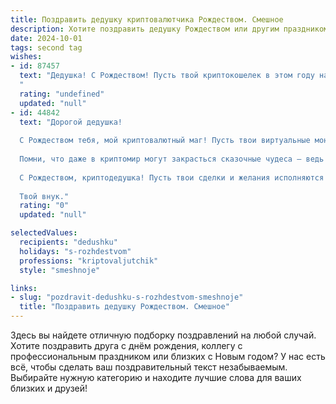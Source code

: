 ```yaml
---
title: Поздравить дедушку криптовалютчика Рождеством. Смешное
description: Хотите поздравить дедушку Рождеством или другим праздником? Наш ИИ создаст незабываемое поздравление, а вы обязательно выделитесь среди других.  
date: 2024-10-01
tags: second tag
wishes:
- id: 87457
  text: "Дедушка! С Рождеством! Пусть твой криптокошелек в этом году наполнится не только биткоинами, но и радостью, счастьем, и чтобы  дефляция добра в твоей жизни никогда не наступила!  Пусть фортуна улыбнется тебе не меньше, чем курс твоей любимой криптовалюты!  Здоровья тебе крепкого, как блокчейн, и веселья – целого майнинг-пула!
  "
  rating: "undefined"
  updated: "null"
- id: 44842
  text: "Дорогой дедушка!
  
  С Рождеством тебя, мой криптовалютный маг! Пусть твои виртуальные монеты растут, как новогодние ели, а блокчейн будет стабильным, как наш семейный уют! Желаю, чтобы у тебя в кошелечке всегда были только зеленые цифры, а курсы подскакивали так же высоко, как наши новогодние мечты!
  
  Помни, что даже в криптомир могут закрасться сказочные чудеса — ведь именно ты научил меня, что настоящая прибыль приходит не только от биткойнов, но и от радости общения с близкими! Пусть каждое утро будет приносить только прибыль и отличное настроение, а на Новый год я традиционно ожидаю твои дедушкинские \"инвестиционные советы\" за праздничным столом!
  
  С Рождеством, криптодедушка! Пусть твои сделки и желания исполняются на немыслимых уровнях!
  
  Твой внук."
  rating: "0"
  updated: "null"

selectedValues:
  recipients: "dedushku"
  holidays: "s-rozhdestvom"
  professions: "kriptovaljutchik"
  style: "smeshnoje"

links:
- slug: "pozdravit-dedushku-s-rozhdestvom-smeshnoje"
  title: "Поздравить дедушку Рождеством. Смешное"
---
```


Здесь вы найдете отличную подборку поздравлений на любой случай. 
Хотите поздравить друга с днём рождения, коллегу с профессиональным праздником или близких с Новым годом? У нас есть всё, чтобы сделать ваш поздравительный текст незабываемым. Выбирайте нужную категорию и находите лучшие слова для ваших близких и друзей!
